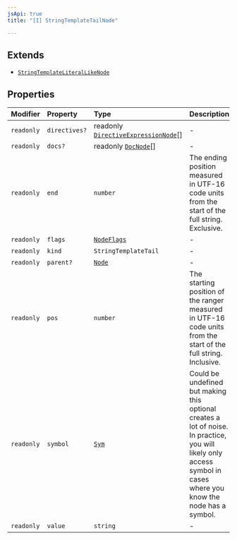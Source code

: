 ```yaml
---
jsApi: true
title: "[I] StringTemplateTailNode"

---
```

## Extends

- [`StringTemplateLiteralLikeNode`](StringTemplateLiteralLikeNode.md)

## Properties

| Modifier | Property | Type | Description | Inheritance |
| :------ | :------ | :------ | :------ | :------ |
| `readonly` | `directives?` | readonly [`DirectiveExpressionNode`](DirectiveExpressionNode.md)[] | - | [`StringTemplateLiteralLikeNode.directives`](StringTemplateLiteralLikeNode.md) |
| `readonly` | `docs?` | readonly [`DocNode`](DocNode.md)[] | - | [`StringTemplateLiteralLikeNode.docs`](StringTemplateLiteralLikeNode.md) |
| `readonly` | `end` | `number` | The ending position measured in UTF-16 code units from the start of the<br />full string. Exclusive. | [`StringTemplateLiteralLikeNode.end`](StringTemplateLiteralLikeNode.md) |
| `readonly` | `flags` | [`NodeFlags`](../enumerations/NodeFlags.md) | - | [`StringTemplateLiteralLikeNode.flags`](StringTemplateLiteralLikeNode.md) |
| `readonly` | `kind` | `StringTemplateTail` | - | [`StringTemplateLiteralLikeNode.kind`](StringTemplateLiteralLikeNode.md) |
| `readonly` | `parent?` | [`Node`](../type-aliases/Node.md) | - | [`StringTemplateLiteralLikeNode.parent`](StringTemplateLiteralLikeNode.md) |
| `readonly` | `pos` | `number` | The starting position of the ranger measured in UTF-16 code units from the<br />start of the full string. Inclusive. | [`StringTemplateLiteralLikeNode.pos`](StringTemplateLiteralLikeNode.md) |
| `readonly` | `symbol` | [`Sym`](Sym.md) | Could be undefined but making this optional creates a lot of noise. In practice,<br />you will likely only access symbol in cases where you know the node has a symbol. | [`StringTemplateLiteralLikeNode.symbol`](StringTemplateLiteralLikeNode.md) |
| `readonly` | `value` | `string` | - | [`StringTemplateLiteralLikeNode.value`](StringTemplateLiteralLikeNode.md) |
